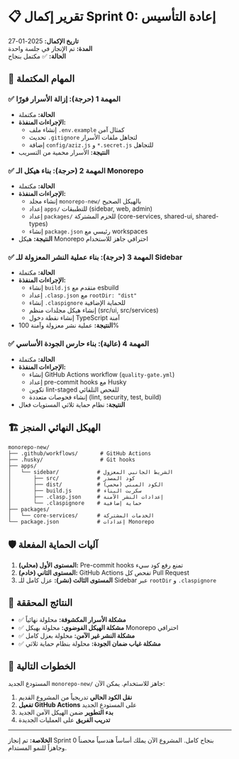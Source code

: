 # 📋 تقرير إكمال Sprint 0: إعادة التأسيس

**تاريخ الإكمال:** 2025-01-27  
**المدة:** تم الإنجاز في جلسة واحدة  
**الحالة:** ✅ مكتمل بنجاح

## 🎯 المهام المكتملة

### ✅ المهمة 1 (حرجة): إزالة الأسرار فورًا
- **الحالة:** مكتملة
- **الإجراءات المنفذة:**
  - إنشاء ملف `.env.example` كمثال آمن
  - تحديث `.gitignore` لتجاهل ملفات الأسرار
  - إضافة `config/aziz.js` و `*.secret.js` للتجاهل
- **النتيجة:** الأسرار محمية من التسريب

### ✅ المهمة 2 (حرجة): بناء هيكل الـ Monorepo
- **الحالة:** مكتملة
- **الإجراءات المنفذة:**
  - إنشاء مجلد `monorepo-new/` بالهيكل الصحيح
  - إعداد `apps/` للتطبيقات (sidebar, web, admin)
  - إعداد `packages/` للحزم المشتركة (core-services, shared-ui, shared-types)
  - إنشاء `package.json` رئيسي مع workspaces
- **النتيجة:** هيكل Monorepo احترافي جاهز للاستخدام

### ✅ المهمة 3 (حرجة): بناء عملية النشر المعزولة للـ Sidebar
- **الحالة:** مكتملة
- **الإجراءات المنفذة:**
  - إنشاء `build.js` متقدم مع esbuild
  - إعداد `.clasp.json` مع `rootDir: "dist"`
  - إنشاء `.claspignore` للحماية الإضافية
  - إنشاء هيكل مجلدات منظم (src/ui, src/services)
  - إنشاء نقطة دخول TypeScript آمنة
- **النتيجة:** عملية نشر معزولة وآمنة 100%

### ✅ المهمة 4 (عالية): بناء حارس الجودة الأساسي
- **الحالة:** مكتملة
- **الإجراءات المنفذة:**
  - إنشاء GitHub Actions workflow (`quality-gate.yml`)
  - إعداد pre-commit hooks مع Husky
  - تكوين lint-staged للفحص التلقائي
  - إنشاء فحوصات متعددة (lint, security, test, build)
- **النتيجة:** نظام حماية ثلاثي المستويات فعال

## 🏗️ الهيكل النهائي المنجز

```
monorepo-new/
├── .github/workflows/       # GitHub Actions
├── .husky/                  # Git hooks
├── apps/
│   └── sidebar/            # الشريط الجانبي المعزول
│       ├── src/            # كود المصدر
│       ├── dist/           # الكود المبني (محمي)
│       ├── build.js        # سكربت البناء
│       ├── .clasp.json     # إعدادات النشر الآمنة
│       └── .claspignore    # حماية إضافية
├── packages/
│   └── core-services/      # الخدمات المشتركة
└── package.json            # إعدادات Monorepo
```

## 🛡️ آليات الحماية المفعلة

1. **المستوى الأول (محلي):** Pre-commit hooks تمنع رفع كود سيء
2. **المستوى الثاني (خادم):** GitHub Actions تفحص كل Pull Request
3. **المستوى الثالث (نشر):** عزل كامل للـ Sidebar عبر `rootDir` و `.claspignore`

## 🎯 النتائج المحققة

- ✅ **مشكلة الأسرار المكشوفة:** محلولة نهائياً
- ✅ **مشكلة الهيكل الفوضوي:** محلولة بهيكل Monorepo احترافي
- ✅ **مشكلة النشر غير الآمن:** محلولة بعزل كامل
- ✅ **مشكلة غياب ضمان الجودة:** محلولة بنظام حماية ثلاثي

## 🚀 الخطوات التالية

المستودع الجديد `monorepo-new/` جاهز للاستخدام. يمكن الآن:

1. **نقل الكود الحالي** تدريجياً من المشروع القديم
2. **تفعيل GitHub Actions** على المستودع الجديد
3. **بدء التطوير** ضمن الهيكل الآمن الجديد
4. **تدريب الفريق** على العمليات الجديدة

---

**الخلاصة:** تم إنجاز Sprint 0 بنجاح كامل. المشروع الآن يملك أساساً هندسياً محصناً وجاهزاً للنمو المستدام.